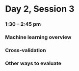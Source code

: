 # Day 2, Session 3
### 1:30 – 2:45 pm


### Machine learning overview


<!--lecture-->

<!-- http://scikit-learn.org/stable/tutorial/machine_learning_map/ -->






### Cross-validation


### Other ways to evaluate
